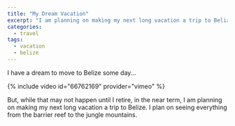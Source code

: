 ```yaml
---
title: "My Dream Vacation"
excerpt: "I am planning on making my next long vacation a trip to Belize. I plan on seeing everything from the barrier reef to the jungle mountains."
categories:
  - travel
tags:
  - vacation
  - belize
---
```


I have a dream to move to Belize some day...

{% include video id="66762169" provider="vimeo" %}

But, while that may not happen until I retire, in the near term, I am planning on making my next long vacation a trip to Belize. I plan on seeing everything from the barrier reef to the jungle mountains.
